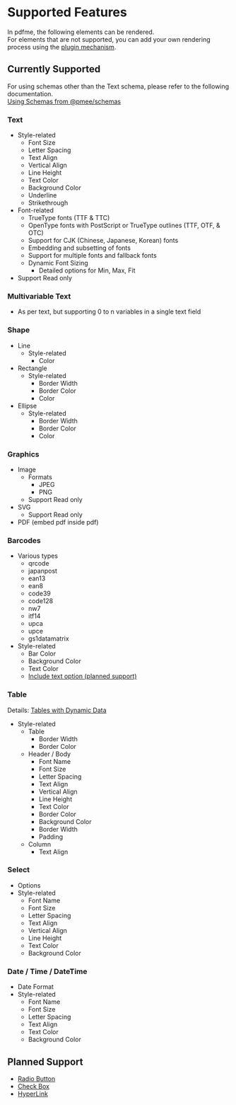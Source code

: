 # Supported Features

In pdfme, the following elements can be rendered.  
For elements that are not supported, you can add your own rendering process using the [plugin mechanism](/docs/custom-schemas).

## Currently Supported

For using schemas other than the Text schema, please refer to the following documentation.  
[Using Schemas from @pmee/schemas](/docs/custom-schemas#using-schemas-from-pdfmeschemas)

### Text

- Style-related
  - Font Size
  - Letter Spacing
  - Text Align
  - Vertical Align
  - Line Height
  - Text Color
  - Background Color
  - Underline
  - Strikethrough
- Font-related
  - TrueType fonts (TTF & TTC)
  - OpenType fonts with PostScript or TrueType outlines (TTF, OTF, & OTC)
  - Support for CJK (Chinese, Japanese, Korean) fonts
  - Embedding and subsetting of fonts
  - Support for multiple fonts and fallback fonts
  - Dynamic Font Sizing
    - Detailed options for Min, Max, Fit
- Support Read only

### Multivariable Text

- As per text, but supporting 0 to n variables in a single text field

### Shape

- Line
  - Style-related
    - Color
- Rectangle
  - Style-related
    - Border Width
    - Border Color
    - Color
- Ellipse
  - Style-related
    - Border Width
    - Border Color
    - Color

### Graphics

- Image
  - Formats
    - JPEG
    - PNG
  - Support Read only
- SVG
  - Support Read only
- PDF (embed pdf inside pdf)

### Barcodes

- Various types
  - qrcode
  - japanpost
  - ean13
  - ean8
  - code39
  - code128
  - nw7
  - itf14
  - upca
  - upce
  - gs1datamatrix
- Style-related
  - Bar Color
  - Background Color
  - Text Color
  - [Include text option (planned support)](https://github.com/pdfme/pdfme/issues/23)

### Table

Details: [Tables with Dynamic Data](/docs/tables)

- Style-related
  - Table
    - Border Width
    - Border Color
  - Header / Body
    - Font Name
    - Font Size
    - Letter Spacing
    - Text Align
    - Vertical Align
    - Line Height
    - Text Color
    - Border Color
    - Background Color
    - Border Width
    - Padding
  - Column
    - Text Align

### Select

- Options
- Style-related
  - Font Name
  - Font Size
  - Letter Spacing
  - Text Align
  - Vertical Align
  - Line Height
  - Text Color
  - Background Color

### Date / Time / DateTime

- Date Format
- Style-related
  - Font Name
  - Font Size
  - Letter Spacing
  - Text Align
  - Text Color
  - Background Color

## Planned Support

- [Radio Button](https://github.com/pdfme/pdfme/issues/570)
- [Check Box](https://github.com/pdfme/pdfme/issues/457)
- [HyperLink](https://github.com/pdfme/pdfme/issues/319)
